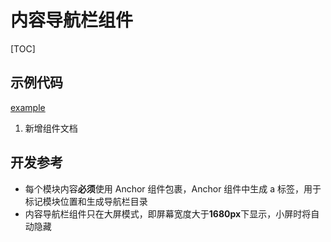 # 内容导航栏组件

[TOC]

## 示例代码

[example](./example.vue)

1. 新增组件文档

## 开发参考

- 每个模块内容**必须**使用 Anchor 组件包裹，Anchor 组件中生成 a 标签，用于标记模块位置和生成导航栏目录
- 内容导航栏组件只在大屏模式，即屏幕宽度大于**1680px**下显示，小屏时将自动隐藏

